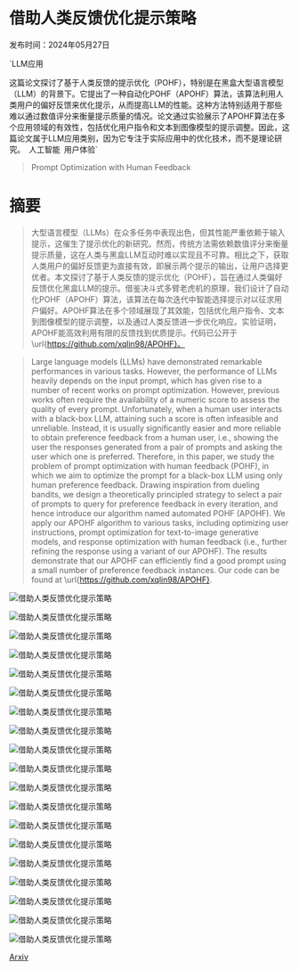 # 借助人类反馈优化提示策略

发布时间：2024年05月27日

`LLM应用

这篇论文探讨了基于人类反馈的提示优化（POHF），特别是在黑盒大型语言模型（LLM）的背景下。它提出了一种自动化POHF（APOHF）算法，该算法利用人类用户的偏好反馈来优化提示，从而提高LLM的性能。这种方法特别适用于那些难以通过数值评分来衡量提示质量的情况。论文通过实验展示了APOHF算法在多个应用领域的有效性，包括优化用户指令和文本到图像模型的提示调整。因此，这篇论文属于LLM应用类别，因为它专注于实际应用中的优化技术，而不是理论研究。` `人工智能` `用户体验`

> Prompt Optimization with Human Feedback

# 摘要

> 大型语言模型（LLMs）在众多任务中表现出色，但其性能严重依赖于输入提示，这催生了提示优化的新研究。然而，传统方法需依赖数值评分来衡量提示质量，这在人类与黑盒LLM互动时难以实现且不可靠。相比之下，获取人类用户的偏好反馈更为直接有效，即展示两个提示的输出，让用户选择更优者。本文探讨了基于人类反馈的提示优化（POHF），旨在通过人类偏好反馈优化黑盒LLM的提示。借鉴决斗式多臂老虎机的原理，我们设计了自动化POHF（APOHF）算法，该算法在每次迭代中智能选择提示对以征求用户偏好。APOHF算法在多个领域展现了其效能，包括优化用户指令、文本到图像模型的提示调整，以及通过人类反馈进一步优化响应。实验证明，APOHF能高效利用有限的反馈找到优质提示。代码已公开于\url{https://github.com/xqlin98/APOHF}。

> Large language models (LLMs) have demonstrated remarkable performances in various tasks. However, the performance of LLMs heavily depends on the input prompt, which has given rise to a number of recent works on prompt optimization. However, previous works often require the availability of a numeric score to assess the quality of every prompt. Unfortunately, when a human user interacts with a black-box LLM, attaining such a score is often infeasible and unreliable. Instead, it is usually significantly easier and more reliable to obtain preference feedback from a human user, i.e., showing the user the responses generated from a pair of prompts and asking the user which one is preferred. Therefore, in this paper, we study the problem of prompt optimization with human feedback (POHF), in which we aim to optimize the prompt for a black-box LLM using only human preference feedback. Drawing inspiration from dueling bandits, we design a theoretically principled strategy to select a pair of prompts to query for preference feedback in every iteration, and hence introduce our algorithm named automated POHF (APOHF). We apply our APOHF algorithm to various tasks, including optimizing user instructions, prompt optimization for text-to-image generative models, and response optimization with human feedback (i.e., further refining the response using a variant of our APOHF). The results demonstrate that our APOHF can efficiently find a good prompt using a small number of preference feedback instances. Our code can be found at \url{https://github.com/xqlin98/APOHF}.

![借助人类反馈优化提示策略](../../../paper_images/2405.17346/x1.png)

![借助人类反馈优化提示策略](../../../paper_images/2405.17346/x2.png)

![借助人类反馈优化提示策略](../../../paper_images/2405.17346/x3.png)

![借助人类反馈优化提示策略](../../../paper_images/2405.17346/x4.png)

![借助人类反馈优化提示策略](../../../paper_images/2405.17346/x5.png)

![借助人类反馈优化提示策略](../../../paper_images/2405.17346/x6.png)

![借助人类反馈优化提示策略](../../../paper_images/2405.17346/x7.png)

![借助人类反馈优化提示策略](../../../paper_images/2405.17346/x8.png)

![借助人类反馈优化提示策略](../../../paper_images/2405.17346/x9.png)

![借助人类反馈优化提示策略](../../../paper_images/2405.17346/x10.png)

![借助人类反馈优化提示策略](../../../paper_images/2405.17346/x11.png)

![借助人类反馈优化提示策略](../../../paper_images/2405.17346/x12.png)

![借助人类反馈优化提示策略](../../../paper_images/2405.17346/x13.png)

![借助人类反馈优化提示策略](../../../paper_images/2405.17346/x14.png)

![借助人类反馈优化提示策略](../../../paper_images/2405.17346/x15.png)

![借助人类反馈优化提示策略](../../../paper_images/2405.17346/x16.png)

![借助人类反馈优化提示策略](../../../paper_images/2405.17346/x17.png)

![借助人类反馈优化提示策略](../../../paper_images/2405.17346/x18.png)

![借助人类反馈优化提示策略](../../../paper_images/2405.17346/x19.png)

[Arxiv](https://arxiv.org/abs/2405.17346)